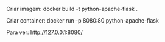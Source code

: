 Criar imagem:
docker build -t python-apache-flask . 

Criar container:
docker run -p 8080:80 python-apache-flask

Para ver:
http://127.0.0.1:8080/